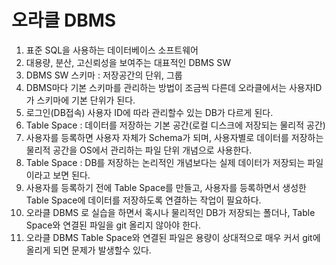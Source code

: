 # 오라클 DBMS
1. 표준 SQL을 사용하는 데이터베이스 소프트웨어 
2. 대용량, 분산, 고신뢰성을 보여주는 대표적인 DBMS SW
3. DBMS SW 스키마 : 저장공간의 단위, 그룹
4. DBMS마다 기본 스키마를 관리하는 방법이 조금씩 다른데
	오라클에서는 사용자ID가 스키마에 기본 단위가 된다.
5. 로그인(DB접속) 사용자 ID에 따라 관리할수 있는 DB가 
	다르게 된다.	
6. Table Space : 데이터를 저장하는 기본 공간(로컬 디스크에 저장되는 물리적 공간)	
7. 사용자를 등록하면 사용자 자체가 Schema가 되며, 사용자별로 데이터를 
	저장하는 물리적 공간을 OS에서 관리하는 파일 단위 개념으로 사용한다.
8. Table Space : DB를 저장하는 논리적인 개념보다는 실제 데이터가 저장되는 
				파일이라고 보면 된다.	
9. 사용자를 등록하기 전에 Table Space를 만들고, 사용자를
등록하면서 생성한 Table Space에 데이터를 저장하도록 연결하는 작업이 필요하다.				
10. 오라클 DBMS 로 실습을 하면서 혹시나 물리적인 DB가 저장되는 폴더나,
	Table Space와 연결된 파일을 git 올리지 않아야 한다.
11. 오라클 DBMS Table Space와 연결된 파일은 용량이 상대적으로 매우 커서 git에
	올리게 되면 문제가 발생할수 있다.	